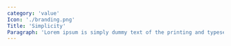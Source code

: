 ```yaml
---
category: 'value'
Icon: './branding.png'
Title: 'Simplicity'
Paragraph: 'Lorem ipsum is simply dummy text of the printing and typesetting industry.'
---
```

